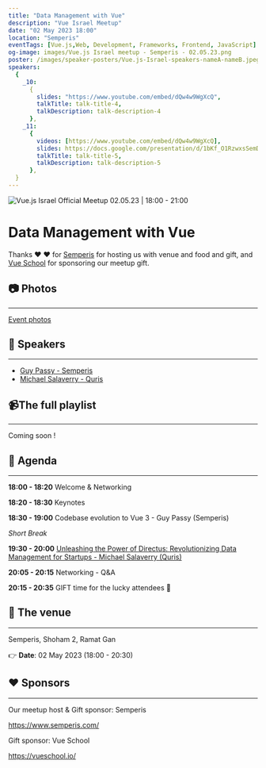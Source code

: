 ```yaml
---
title: "Data Management with Vue"
description: "Vue Israel Meetup"
date: "02 May 2023 18:00"
location: "Semperis"
eventTags: [Vue.js,Web, Development, Frameworks, Frontend, JavaScript]
og-image: images/Vue.js Israel meetup - Semperis - 02.05.23.png
poster: /images/speaker-posters/Vue.js-Israel-speakers-nameA-nameB.jpeg
speakers:
  {
    _10:
      {
        slides: "https://www.youtube.com/embed/dQw4w9WgXcQ",
        talkTitle: talk-title-4,
        talkDescription: talk-description-4
      },
    _11:
      {
        videos: [https://www.youtube.com/embed/dQw4w9WgXcQ],
        slides: https://docs.google.com/presentation/d/1bKf_O1RzwxsSemDOckpvSxaURMWIbjZbC_w2QpN2aqw/edit?usp=sharing,
        talkTitle: talk-title-5,
        talkDescription: talk-description-5
      },
  }
---
```


![Vue.js Israel Official Meetup 02.05.23 | 18:00 - 21:00](/images/events/Vue.js-Israel-meetup-Semperis-02.05.23.png "Vue.js Israel Meetup - Semperis - 02.05.23")

# Data Management with Vue

<EventTags :tags="eventTags"></EventTags>

Thanks ❤️ ❤️ for [Semperis](https://www.semperis.com/) for hosting us with venue and food and gift, and [Vue School](https://vueschool.io) for sponsoring our meetup gift.

## 📷 Photos

---

[Event photos](https://www.facebook.com/media/set/?set=a.570013135214360&type=3)

## 📢 Speakers

---

- [Guy Passy - Semperis](https://www.linkedin.com/in/guy-passy-1923a62a/)
- [Michael Salaverry - Quris](https://www.linkedin.com/in/michaelsalaverry/)

## 📹The full playlist

---

Coming soon !

## 📆 Agenda

---

**18:00 - 18:20** Welcome & Networking

**18:20 - 18:30** Keynotes

**18:30 - 19:00** Codebase evolution to Vue 3 - Guy Passy (Semperis)

_Short Break_

**19:30 - 20:00** [Unleashing the Power of Directus: Revolutionizing Data Management for Startups - Michael Salaverry (Quris)](https://docs.google.com/presentation/d/1bKf_O1RzwxsSemDOckpvSxaURMWIbjZbC_w2QpN2aqw/edit?usp=sharing)

**20:05 - 20:15** Networking - Q&A

**20:15 - 20:35** GIFT time for the lucky attendees 🎁

## 🏢 The venue

---

Semperis,
Shoham 2,
Ramat Gan

👉 **Date**: 02 May 2023 (18:00 - 20:30)

## ❤️ Sponsors

---

Our meetup host & Gift sponsor: Semperis

https://www.semperis.com/

Gift sponsor: Vue School

https://vueschool.io/
